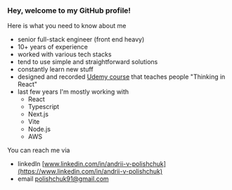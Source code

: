 ### Hey, welcome to my GitHub profile!

Here is what you need to know about me
- senior full-stack engineer (front end heavy)
- 10+ years of experience
- worked with various tech stacks
- tend to use simple and straightforward solutions
- constantly learn new stuff
- designed and recorded [Udemy course](https://www.udemy.com/course/opanovuemo-react/?referralCode=C0563B0126CAF7329C80) that teaches people "Thinking in React"
- last few years I'm mostly working with
  - React
  - Typescript
  - Next.js
  - Vite
  - Node.js
  - AWS

You can reach me via
  - linkedIn [www.linkedin.com/in/andrii-v-polishchuk](https://www.linkedin.com/in/andrii-v-polishchuk)
  - email [polishchuk91@gmail.com](mailto:polishchuk91@gmail.com)
